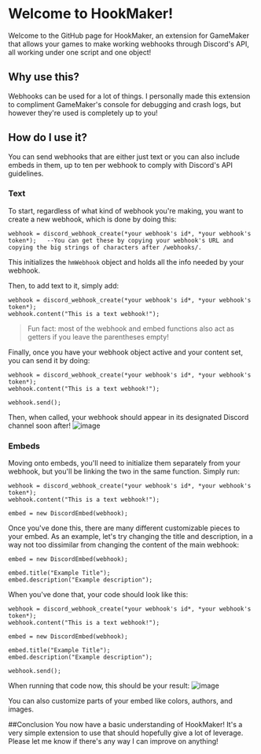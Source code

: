 # Welcome to HookMaker!
Welcome to the GitHub page for HookMaker, an extension for GameMaker that allows your games to make working webhooks through Discord's API, all working under one script and one object!

## Why use this?
Webhooks can be used for a lot of things. I personally made this extension to compliment GameMaker's console for debugging and crash logs, but however they're used is completely up to you!

## How do I use it?
You can send webhooks that are either just text or you can also include embeds in them, up to ten per webhook to comply with Discord's API guidelines.

### Text
To start, regardless of what kind of webhook you're making, you want to create a new webhook, which is done by doing this:
```
webhook = discord_webhook_create(*your webhook's id*, *your webhook's token*);   --You can get these by copying your webhook's URL and copying the big strings of characters after /webhooks/.
```
This initializes the `hmWebhook` object and holds all the info needed by your webhook.

Then, to add text to it, simply add:
```
webhook = discord_webhook_create(*your webhook's id*, *your webhook's token*);
webhook.content("This is a text webhook!");
```
> Fun fact: most of the webhook and embed functions also act as getters if you leave the parentheses empty!

Finally, once you have your webhook object active and your content set, you can send it by doing:
```
webhook = discord_webhook_create(*your webhook's id*, *your webhook's token*);
webhook.content("This is a text webhook!");

webhook.send();
```
Then, when called, your webhook should appear in its designated Discord channel soon after!
![image](https://github.com/defnotreal/HookMaker/assets/12503290/3ec70d25-db4c-4f3e-b26b-3525dff28a68)

### Embeds
Moving onto embeds, you'll need to initialize them separately from your webhook, but you'll be linking the two in the same function. Simply run:
```
webhook = discord_webhook_create(*your webhook's id*, *your webhook's token*);
webhook.content("This is a text webhook!");

embed = new DiscordEmbed(webhook);
```

Once you've done this, there are many different customizable pieces to your embed. As an example, let's try changing the title and description, in a way not too dissimilar from changing the content of the main webhook:
```
embed = new DiscordEmbed(webhook);

embed.title("Example Title");
embed.description("Example description");
```

When you've done that, your code should look like this:
```
webhook = discord_webhook_create(*your webhook's id*, *your webhook's token*);
webhook.content("This is a text webhook!");

embed = new DiscordEmbed(webhook);

embed.title("Example Title");
embed.description("Example description");

webhook.send();
```

When running that code now, this should be your result:
![image](https://github.com/defnotreal/HookMaker/assets/12503290/e730896f-1da4-43f4-a42e-11e922ae9ef4)

You can also customize parts of your embed like colors, authors, and images.

##Conclusion
You now have a basic understanding of HookMaker! It's a very simple extension to use that should hopefully give a lot of leverage. Please let me know if there's any way I can improve on anything!
